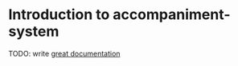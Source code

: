 # Introduction to accompaniment-system

TODO: write [great documentation](http://jacobian.org/writing/great-documentation/what-to-write/)
